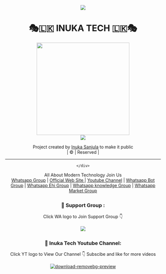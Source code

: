 

<div align="center">		

<img src= "https://camo.githubusercontent.com/71b837571c48af3aa60a73dbc9d5936aa359d78efbfa8a6743cbbbc16b80ef4d/68747470733a2f2f63646e2e646973636f72646170702e636f6d2f6174746163686d656e74732f3830353930323039333930363630383138362f3830353931333937323533353539303932322f74656e6f722e676966"/>
</p>

<h1>🎭🇱🇰 INUKA TECH 🇱🇰🎭</h1>
</div>

<div align="center">
  <img src="https://i.ibb.co/99msvpG/Main-Logo.jpg" width="300" height="300">
	<div align="center">
<img src= "https://camo.githubusercontent.com/71b837571c48af3aa60a73dbc9d5936aa359d78efbfa8a6743cbbbc16b80ef4d/68747470733a2f2f63646e2e646973636f72646170702e636f6d2f6174746163686d656e74732f3830353930323039333930363630383138362f3830353931333937323533353539303932322f74656e6f722e676966"/>
</p>

<div align="center">
 <p align="center">

</p>
  <p align="center">

</p>
</div>
<p align="center">
Project created by <a href="www.linkedin.com/in/inuka-tech">Inuka Sanjula</a> to make it public
    <br>
       | © |
        Reserved |
    <br> 
</p>

----

	</div>
<p align="center">
    All About Modern Technology Join Us
    <br>
        <a href="https://chat.whatsapp.com/B6mOEjgfe4wAqn9UAuLmQp">Whatsapp Group</a> |
        <a href="https://sites.google.com/view/inukatech">Official Web Site </a> |
        <a href="https://www.youtube.com/c/ABLKPGAchiBrolk">Youtube Channel</a> |
	<a href="https://chat.whatsapp.com/FTtlr84ndUWIkR7PeHoqXJ">Whatsapp Bot Group</a> |
	<a href="https://chat.whatsapp.com/BiRfTmouLQ2J7MaLdczOY5">Whatsapp Ehi Group</a> |
	<a href="https://chat.whatsapp.com/GPUvBfhhz7OLZhckbGi8mj">Whatsapp knowledge Group</a> |
	<a href="https://chat.whatsapp.com/GSijEqwPZBS4a3VzzlvKLM">Whatsapp Market Group</a>
    <br>
</p>
	
	

  

<p align="center">



##
  <h3 align="center">📢 Support Group :</h3>
<p align="center">
Click WA logo to Join Support Group 👇
    <br>
<br>
  <a href="https://chat.whatsapp.com/B6mOEjgfe4wAqn9UAuLmQp" target="blank"><img align="center" src="https://i1.wp.com/tamilcininews.com/wp-content/uploads/2020/11/PngJoy_click-here-button-chat-whatsapp-button-transparent-png_4151107-1.png" /></a>
</p>

##
  <h3 align="center">📢 Inuka Tech Youtube Channel:</h3>
<p align="center">
Click YT logo to View Our Channel 👇 Subscibe and like for more videos
    <br>
<br>
  <a href="https://www.youtube.com/channel/UCu-O9_Z543b8pM1_aDJyVbA" target="blank"><img align="center" src="https://i.ibb.co/0GN5zs7/download-removebg-preview.png" alt="download-removebg-preview" border="0"/></a>
</p>

